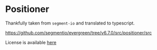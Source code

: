 # Positioner

Thankfully taken from `segment-io` and translated to typescript.

https://github.com/segmentio/evergreen/tree/v6.7.0/src/positioner/src

License is available [here](../../licenses/evergreen-ui.md)
